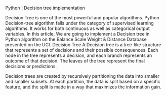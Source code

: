 Python | Decision tree implementation

Decision Tree is one of the most powerful and popular algorithms. Python Decision-tree algorithm falls under the category of supervised learning algorithms. It works for both continuous as well as categorical output variables. In this article, We are going to implement a Decision tree in Python algorithm on the Balance Scale Weight & Distance Database presented on the UCI.
Decision Tree
A Decision tree is a tree-like structure that represents a set of decisions and their possible consequences. Each node in the tree represents a decision, and each branch represents an outcome of that decision. The leaves of the tree represent the final decisions or predictions.

Decision trees are created by recursively partitioning the data into smaller and smaller subsets. At each partition, the data is split based on a specific feature, and the split is made in a way that maximizes the information gain.
